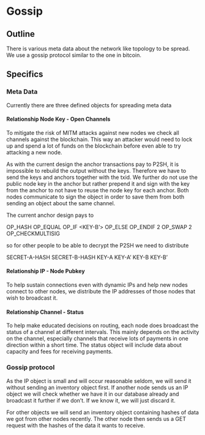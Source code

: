 # Gossip

## Outline

There is various meta data about the network like topology to be spread. We use a gossip protocol similar to the one in bitcoin.

## Specifics

### Meta Data

Currently there are three defined objects for spreading meta data

#### Relationship Node Key - Open Channels

To mitigate the risk of MITM attacks against new nodes we check all channels against the blockchain. This way an attacker would need to lock up and spend a lot of funds on the blockchain before even able to try attacking a new node.

As with the current design the anchor transactions pay to P2SH, it is impossible to rebuild the output without the keys. Therefore we have to send the keys and anchors together with the txid. We further do not use the public node key in the anchor but rather prepend it and sign with the key from the anchor to not have to reuse the node key for each anchor. Both nodes communicate to sign the object in order to save them from both sending an object about the same channel. 

The current anchor design pays to 

OP_HASH <SECRET-A-HASH> OP_EQUAL
OP_IF
<KEY-B’>
OP_ELSE
<KEY-B>
OP_ENDIF
2 OP_SWAP
<KEY-A> 2 OP_CHECKMULTISIG


so for other people to be able to decrypt the P2SH we need to distribute 

SECRET-A-HASH
SECRET-B-HASH
KEY-A
KEY-A’
KEY-B
KEY-B’

#### Relationship IP - Node Pubkey

To help sustain connections even with dynamic IPs and help new nodes connect to other nodes, we distribute the IP addresses of those nodes that wish to broadcast it. 

#### Relationship Channel - Status

To help make educated decisions on routing, each node does broadcast the status of a channel at different intervals. This mainly depends on the activity on the channel, especially channels that receive lots of payments in one direction within a short time. The status object will include data about capacity and fees for receiving payments.

### Gossip protocol

As the IP object is small and will occur reasonable seldom, we will send it without sending an inventory object first. If another node sends us an IP object we will check whether we have it in our database already and broadcast it further if we don’t. If we know it, we will just discard it.

For other objects we will send an inventory object containing hashes of data we got from other nodes recently. The other node then sends us a GET request with the hashes of the data it wants to receive. 

